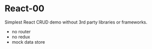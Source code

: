 # React-00

Simplest React CRUD demo without 3rd party libraries or frameworks.

- no router
- no redux
- mock data store
